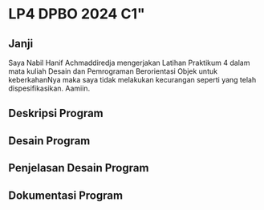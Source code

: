 # LP4 DPBO 2024 C1"

## Janji
Saya Nabil Hanif Achmaddiredja mengerjakan Latihan Praktikum 4 dalam mata kuliah
Desain dan Pemrograman Berorientasi Objek untuk keberkahanNya maka saya tidak melakukan kecurangan
seperti yang telah dispesifikasikan. Aamiin.

## Deskripsi Program

## Desain Program

## Penjelasan Desain Program

## Dokumentasi Program 
